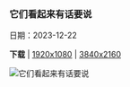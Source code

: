 ### 它们看起来有话要说

日期：2023-12-22

**下载**  |  [1920x1080](https://cn.bing.com/th?id=OHR.FestivusPenguins_ZH-CN5191348531_1920x1080.jpg)  |  [3840x2160](https://cn.bing.com/th?id=OHR.FestivusPenguins_ZH-CN5191348531_UHD.jpg)

![它们看起来有话要说](https://cn.bing.com/th?id=OHR.FestivusPenguins_ZH-CN5191348531_1920x1080.jpg "帽带企鹅，南桑威奇群岛，南大西洋 (© Jan Vermeer/Minden Pictures)")

